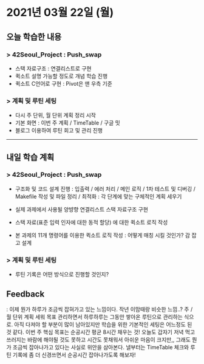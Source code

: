 # 2021년 03월 22일 (월) 

## 오늘 학습한 내용

###  > 42Seoul_Project : Push_swap

- 스택 자료구조 : 연결리스트로 구현
- 퀵소트 설명 가능할 정도로 개념 학습 진행
- 퀵소트 C언어로 구현 : Pivot은 맨 우측 기준

### > 계획 및 루틴 세팅

- 다시 주 단위, 월 단위 계획 정리 시작
- 기본 화면 : 이번 주 계획 / TimeTable / 구글 밋
- 블로그 이용하여 루틴 회고 및 관리 진행

---

## 내일 학습 계획

### > 42Seoul_Project : Push_swap

- 구조화 및 코드 설계 진행
  : 입출력 / 에러 처리 / 메인 로직 / 1차 테스트 및 디버깅 / Makefile 작성 및 파일 정리 / 최적화 
  : 각 단계에 맞는 구체적인 계획 세우기

- 실제 과제에서 사용될 양뱡향 연결리스트 스택 자료구조 구현
- 스택 자료(표준 입력 인자에 대한 동적 할당) 에 대한 퀵소트 로직 작성
- 본 과제의 11개 명령어를 이용한 퀵소트 로직 작성 
  : 어떻게 매칭 시킬 것인가? 감 잡고 설계

### > 계획 및 루틴 세팅

- 루틴 기록은 어떤 방식으로 진행할 것인지?



## Feedback

: 이제 뭔가 하루가 조금씩 잡혀가고 있는 느낌이다. 작년 이맘때랑 비슷한 느낌..? 주 / 월 단위 계획 세워 목표 관리하면서 하루하루는 그동안 쌓아온 루틴으로 관리하는 식으로. 아직 다져야 할 부분이 많이 남아있지만 학습을 위한 기본적인 세팅은 어느정도 된 것 같다. 이번 주 핵심 목표는 순공시간 평균 8시간 채우는 것! 오늘도 갑자기 저녁 먹고 쓰러지는 바람에 해야될 것도 못하고 시간도 못채워서 아쉬운 마음이 크지만,, 그래도 뭔가 조금씩 잡아나가고 있다는 사실로 위안을 삼아본다. 낼부터는 TimeTable 체크와 루틴 기록에 좀 더 신경쓰면서 순공시간 잡아나가도록 해보자!